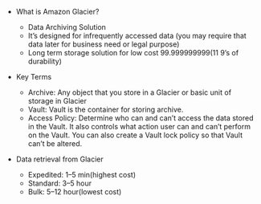 * What is Amazon Glacier?

    * Data Archiving Solution
    * It’s designed for infrequently accessed data (you may require that data later for business need or legal purpose)
    * Long term storage solution for low cost
    99.999999999(11 9’s of durability)

* Key Terms

    * Archive: Any object that you store in a Glacier or basic unit of storage in Glacier
    * Vault: Vault is the container for storing archive.
    * Access Policy: Determine who can and can’t access the data stored in the Vault. It also controls what action user can and can’t perform on the Vault. You can also create a Vault lock policy so that Vault can’t be altered.

* Data retrieval from Glacier

    * Expedited: 1–5 min(highest cost)
    * Standard: 3–5 hour
    * Bulk: 5–12 hour(lowest cost)
